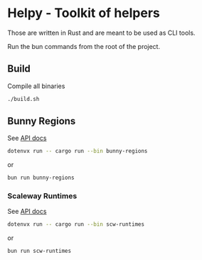 # Helpy - Toolkit of helpers

Those are written in Rust and are meant to be used as CLI tools.

Run the bun commands from the root of the project.

## Build

Compile all binaries

```bash
./build.sh
```

## Bunny Regions

See [API docs](https://docs.bunny.net/reference/regionpublic_index)

```bash
dotenvx run -- cargo run --bin bunny-regions
```

or

```bash
bun run bunny-regions
```

### Scaleway Runtimes

See [API docs](https://www.scaleway.com/en/developers/api/serverless-functions/#path-functions-list-function-runtimes)

```bash
dotenvx run -- cargo run --bin scw-runtimes
```

or

```bash
bun run scw-runtimes
```
